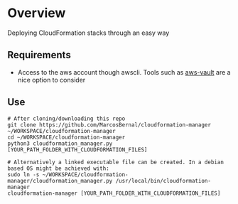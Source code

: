 # Overview

Deploying CloudFormation stacks through an easy way

## Requirements

- Access to the aws account though awscli. Tools such as [aws-vault](https://github.com/99designs/aws-vault) are a nice option to consider

## Use

    # After cloning/downloading this repo
    git clone https://github.com/MarcosBernal/cloudformation-manager ~/WORKSPACE/cloudformation-manager
    cd ~/WORKSPACE/cloudformation-manager
    python3 cloudformation_manager.py [YOUR_PATH_FOLDER_WITH_CLOUDFORMATION_FILES]

    # Alternatively a linked executable file can be created. In a debian based OS might be achieved with:
    sudo ln -s ~/WORKSPACE/cloudformation-manager/cloudformation_manager.py /usr/local/bin/cloudformation-manager
    cloudformation-manager [YOUR_PATH_FOLDER_WITH_CLOUDFORMATION_FILES]
